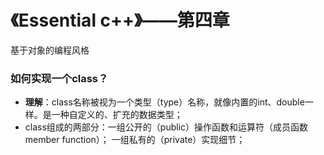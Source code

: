 # 《Essential c++》——第四章

基于对象的编程风格

### 如何实现一个class？
- **理解**：class名称被视为一个类型（type）名称，就像内置的int、double一样。是一种自定义的、扩充的数据类型；
- class组成的两部分：一组公开的（public）操作函数和运算符（成员函数member function）； 一组私有的（private）实现细节；